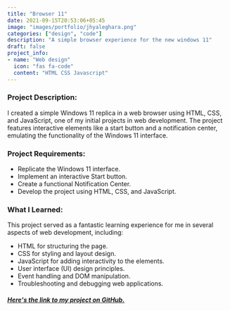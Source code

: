 ```yaml
---
title: "Browser 11"
date: 2021-09-15T20:53:06+05:45
image: "images/portfolio/jhyaleghara.png"
categories: ["design", "code"]
description: "A simple browser experience for the new windows 11"
draft: false
project_info:
- name: "Web design"
  icon: "fas fa-code"
  content: "HTML CSS Javascript"
---
```


### Project Description:

I created a simple Windows 11 replica in a web browser using HTML, CSS, and JavaScript, one of my initial projects in web development. The project features interactive elements like a start button and a notification center, emulating the functionality of the Windows 11 interface.

### Project Requirements:

- Replicate the Windows 11 interface.
- Implement an interactive Start button.
- Create a functional Notification Center.
- Develop the project using HTML, CSS, and JavaScript.

### What I Learned:

This project served as a fantastic learning experience for me in several aspects of web development, including:

- HTML for structuring the page.
- CSS for styling and layout design.
- JavaScript for adding interactivity to the elements.
- User interface (UI) design principles.
- Event handling and DOM manipulation.
- Troubleshooting and debugging web applications.

##### [Here's the link to my project on GitHub.](https://github.com/Suhesh-Kasti/windowsEleven)



